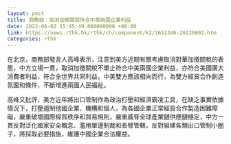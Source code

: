 ```yaml
---
layout: post
title: 商務部：取消加徵關稅符合中美兩國企業利益
date: 2022-06-02 15:45:49.000000000 +08:00
link: https://news.rthk.hk/rthk/ch/component/k2/1651346-20220602.htm
categories: rthk
---
```


在北京，商務部發言人高峰表示，注意到美方近期有關考慮取消對華加徵關稅的表態，中方立場一貫，取消加徵關稅不單止符合中美兩國企業利益，亦符合美國廣大消費者利益，符合全世界共同利益，中美雙方應該相向而行，為雙方經貿合作創造氛圍和條件，不斷增進兩國人民福祉。

高峰又批評，美方近年將出口管制作為政治打壓和經濟霸凌工具，在缺乏事實依據情況下，打壓遏制他國企業、機構和個人，為各國企業正常經貿合作製造困難障礙，嚴重破壞國際經貿秩序和貿易規則，嚴重威脅全球產業鏈供應鏈穩定，中方一貫反對泛化國家安全概念、濫用單邊制裁和長臂管轄，反對組建各類出口管制小圈子，將採取必要措施，維護中國企業合法權益。
